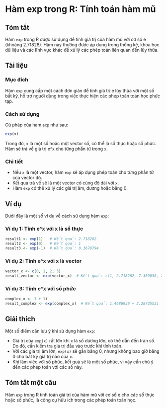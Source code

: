 <!--
Meta Description: # Hàm exp trong R: Tính toán hàm mũ ## Tóm tắt Hàm `exp` trong R được sử dụng để tính giá trị của hàm mũ với cơ số e (khoảng 2.71828). Hàm này thường ...
Meta Keywords: exp, hàm, toán, với, một
-->

# Hàm exp trong R: Tính toán hàm mũ

## Tóm tắt
Hàm `exp` trong R được sử dụng để tính giá trị của hàm mũ với cơ số e (khoảng 2.71828). Hàm này thường được áp dụng trong thống kê, khoa học dữ liệu và các lĩnh vực khác để xử lý các phép toán liên quan đến lũy thừa.

## Tài liệu
### Mục đích
Hàm `exp` cung cấp một cách đơn giản để tính giá trị e lũy thừa với một số bất kỳ, hỗ trợ người dùng trong việc thực hiện các phép toán toán học phức tạp.

### Cách sử dụng
Cú pháp của hàm `exp` như sau:
```R
exp(x)
```
Trong đó, `x` là một số hoặc một vector số, có thể là số thực hoặc số phức. Hàm sẽ trả về giá trị e^x cho từng phần tử trong `x`.

### Chi tiết
- Nếu `x` là một vector, hàm `exp` sẽ áp dụng phép toán cho từng phần tử của vector đó.
- Kết quả trả về sẽ là một vector có cùng độ dài với `x`.
- Hàm `exp` có thể xử lý các giá trị âm, dương hoặc bằng 0.

## Ví dụ
Dưới đây là một số ví dụ về cách sử dụng hàm `exp`:

### Ví dụ 1: Tính e^x với x là số thực
```R
result1 <- exp(1)   # Kết quả: 2.718282
result2 <- exp(0)   # Kết quả: 1
result3 <- exp(-1)  # Kết quả: 0.3678794
```

### Ví dụ 2: Tính e^x với x là vector
```R
vector_x <- c(0, 1, 2, 3)
result_vector <- exp(vector_x)  # Kết quả: c(1, 2.718282, 7.389056, 20.08554)
```

### Ví dụ 3: Tính e^x với số phức
```R
complex_x <- 1 + 1i
result_complex <- exp(complex_x)  # Kết quả: 1.4686939 + 2.2873553i
```

## Giải thích
Một số điểm cần lưu ý khi sử dụng hàm `exp`:
- Giá trị của `exp(x)` rất lớn khi `x` là số dương lớn, có thể dẫn đến tràn số. Do đó, cần kiểm tra giá trị đầu vào trước khi tính toán.
- Với các giá trị âm lớn, `exp(x)` sẽ gần bằng 0, nhưng không bao giờ bằng 0 cho bất kỳ giá trị nào của `x`.
- Khi làm việc với số phức, kết quả sẽ là một số phức, vì vậy cần chú ý đến các phép toán với các số này.

## Tóm tắt một câu
Hàm `exp` trong R tính toán giá trị của hàm mũ với cơ số e cho các số thực hoặc số phức, là công cụ hữu ích trong các phép toán toán học.